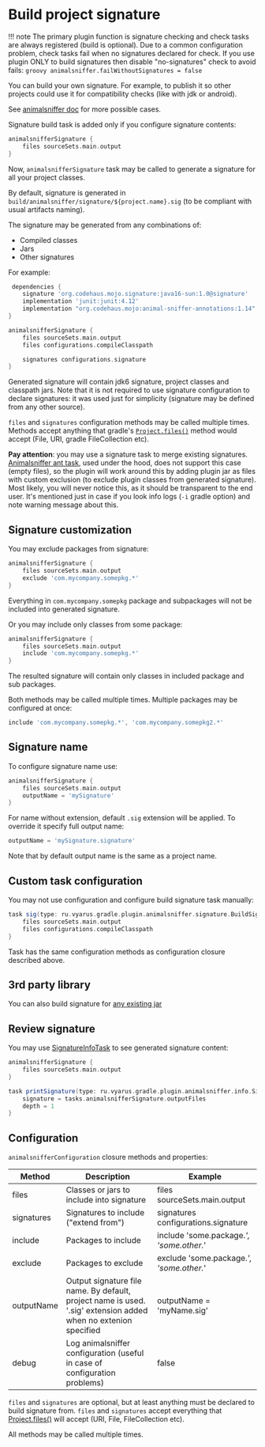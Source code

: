 # Build project signature

!!! note
    The primary plugin function is signature checking and check tasks are always registered (build is optional).
    Due to a common configuration problem, check tasks fail when no signatures declared for check. 
    If you use plugin ONLY to build signatures then disable "no-signatures" check to avoid fails:
    ```groovy
    animalsniffer.failWithoutSignatures = false
    ```

You can build your own signature. For example, to publish it so other projects could
use it for compatibility checks (like with jdk or android).

See [animalsniffer doc](http://www.mojohaus.org/animal-sniffer/animal-sniffer-ant-tasks/examples/generating-signatures.html) for more possible cases.

Signature build task is added only if you configure signature contents:

```groovy
animalsnifferSignature {
    files sourceSets.main.output
}
```

Now, `animalsnifferSignature` task may be called to generate a signature for all 
your project classes.

By default, signature is generated in `build/animalsniffer/signature/${project.name}.sig`
(to be compliant with usual artifacts naming).

The signature may be generated from any combinations of:

* Compiled classes
* Jars
* Other signatures

For example:

```groovy
 dependencies {
    signature 'org.codehaus.mojo.signature:java16-sun:1.0@signature'
    implementation 'junit:junit:4.12'
    implementation "org.codehaus.mojo:animal-sniffer-annotations:1.14"
}

animalsnifferSignature {
    files sourceSets.main.output
    files configurations.compileClasspath

    signatures configurations.signature
}
```

Generated signature will contain jdk6 signature, project classes and classpath jars.
Note that it is not required to use signature configuration to declare signatures:
it was used just for simplicity (signature may be defined from any other source).

`files` and `signatures` configuration methods may be called multiple times.
Methods accept anything that gradle's [`Project.files()`](https://docs.gradle.org/current/javadoc/org/gradle/api/Project.html#files(java.lang.Object...))
method would accept (File, URI, gradle FileCollection etc).

**Pay attention**: you may use a signature task to merge existing signatures.
[Animalsniffer ant task](http://www.mojohaus.org/animal-sniffer/animal-sniffer-ant-tasks/examples/generating-signatures.html),
used under the hood, does not support this case (empty files), so the plugin
will work around this by adding plugin jar as files with custom exclusion (to exclude plugin classes from generated signature).
Most likely, you will never notice this, as it should be transparent to the end user. It's mentioned just in case
if you look info logs (`-i` gradle option) and note warning message about this.

## Signature customization

You may exclude packages from signature:

```groovy
animalsnifferSignature {
    files sourceSets.main.output
    exclude 'com.mycompany.somepkg.*'
}
```

Everything in `com.mycompany.somepkg` package and subpackages will not be included into generated signature.

Or you may include only classes from some package:

```groovy
animalsnifferSignature {
    files sourceSets.main.output
    include 'com.mycompany.somepkg.*'
}
```

The resulted signature will contain only classes in included package and sub packages.

Both methods may be called multiple times. Multiple packages may be configured at once:

```groovy
include 'com.mycompany.somepkg.*', 'com.mycompany.somepkg2.*'
```

## Signature name

To configure signature name use:

```groovy
animalsnifferSignature {
    files sourceSets.main.output
    outputName = 'mySignature'
}
```

For name without extension, default `.sig` extension will be applied. To override it specify full output name:

```groovy
outputName = 'mySignature.signature'
```

Note that by default output name is the same as a project name.

## Custom task configuration

You may not use configuration and configure build signature task manually:

```groovy
task sig(type: ru.vyarus.gradle.plugin.animalsniffer.signature.BuildSignatureTask) {
    files sourceSets.main.output
    files configurations.compileClasspath
}
```

Task has the same configuration methods as configuration closure described above.

## 3rd party library

You can also build signature for [any existing jar](library.md)

## Review signature

You may use [SignatureInfoTask](../view.md) to see generated signature content:

```groovy
animalsnifferSignature {
    files sourceSets.main.output
}

task printSignature(type: ru.vyarus.gradle.plugin.animalsniffer.info.SignatureInfoTask) {
    signature = tasks.animalsnifferSignature.outputFiles
    depth = 1
}
```

## Configuration

`animalsnifferConfiguration` closure methods and properties:

| Method | Description |  Example |
|----------|-------------|----------------|
| files | Classes or jars to include into signature | files sourceSets.main.output |
| signatures | Signatures to include ("extend from") | signatures configurations.signature |
| include | Packages to include | include 'some.package.*', 'some.other.*' |
| exclude | Packages to exclude | exclude 'some.package.*', 'some.other.*' |
| outputName | Output signature file name. By default, project name is used. '.sig' extension added when no extenion specified | outputName = 'myName.sig' |
| debug          | Log animalsniffer configuration (useful in case of configuration problems)                                                                                        | false                                           |

`files` and `signatures` are optional, but at least anything must be declared to build signature from.
`files` and `signatures`  accept everything that [Project.files()](https://docs.gradle.org/current/javadoc/org/gradle/api/Project.html#files(java.lang.Object...)) will accept
(URI, File, FileCollection etc).

All methods may be called multiple times.